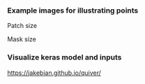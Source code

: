 ### Example images for illustrating points

Patch size

Mask size


### Visualize keras model and inputs

https://jakebian.github.io/quiver/

